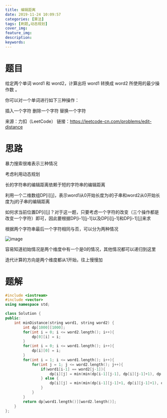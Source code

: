 ```yaml
---
title: 编辑距离
date: 2019-11-24 10:09:57
categories: [算法]
tags: [刷题,动态规划]
cover_img:
feature_img:
description:
keywords:
---
```


# 题目

给定两个单词 word1 和 word2，计算出将 word1 转换成 word2 所使用的最少操作数 。

你可以对一个单词进行如下三种操作：

插入一个字符
删除一个字符
替换一个字符

来源：力扣（LeetCode）
链接：https://leetcode-cn.com/problems/edit-distance



# 思路

暴力搜索很难表示三种情况

考虑利用动态规划

长的字符串的编辑距离依赖于短的字符串的编辑距离

利用一个二维数组DP\[i][j]，表示word1从0开始长度为i的子串和word2从0开始长度为j的子串的编辑距离

如何求当前位置DP\[i][j]？对于这一题，只要考虑一个字符的改变（三个操作都是改变一个字符）即可，因此要根据DP\[i-1][j-1]以及DP\[i][j-1]和DP\[i-1][j]来求

根据两个字符串最后一个字符相同与否，可以分为两种情况

![image](https://s2.ax1x.com/2019/11/24/MLsec8.png)

容易知道初始情况是两个维度中有一个是0的情况，其他情况都可以递归到这里

迭代计算的方向是两个维度都从1开始，往上慢慢加



# 题解

```c++
#include <iostream>
#include <vector>
using namespace std;

class Solution {
public:
    int minDistance(string word1, string word2) {
        int dp[1000][1000];
        for(int i = 0; i <= word2.length(); i++){
            dp[0][i] = i;
        }
        for(int i = 0; i <= word1.length(); i++){
            dp[i][0] = i;
        }
        for(int i = 1; i <= word1.length(); i++){
            for(int j = 1; j <= word2.length(); j++){
                if(word1[i-1] == word2[j-1]){
                    dp[i][j] = min(min(dp[i-1][j-1], dp[i][j-1]+1), dp[i-1][j]+1);
                } else {
                    dp[i][j] = min(min(dp[i-1][j-1]+1, dp[i][j-1]+1), dp[i-1][j]+1);
                }
            }
        }
        return dp[word1.length()][word2.length()];
    }
};
```

